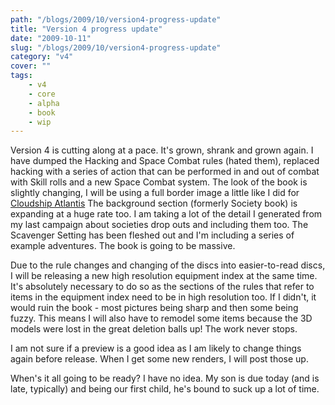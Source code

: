```yaml
---
path: "/blogs/2009/10/version4-progress-update"
title: "Version 4 progress update"
date: "2009-10-11"
slug: "/blogs/2009/10/version4-progress-update"
category: "v4"
cover: ""
tags:
    - v4
    - core
    - alpha
    - book
    - wip
---
```


Version 4 is cutting along at a pace. It's grown, shrank and grown again. I have dumped the Hacking and Space Combat rules (hated them), replaced hacking with a series of action that can be performed in and out of combat with Skill rolls and a new Space Combat system. The look of the book is slightly changing, I will be using a full border image a little like I did for [Cloudship Atlantis](http://www.scribd.com/doc/16861411/Cloudship-Atlantis) The background section (formerly Society book) is expanding at a huge rate too. I am taking a lot of the detail I generated from my last campaign about societies drop outs and including them too. The Scavenger Setting has been fleshed out and I'm including a series of example adventures. The book is going to be massive.

Due to the rule changes and changing of the discs into easier-to-read discs, I will be releasing a new high resolution equipment index at the same time. It's absolutely necessary to do so as the sections of the rules that refer to items in the equipment index need to be in high resolution too. If I didn't, it would ruin the book - most pictures being sharp and then some being fuzzy. This means I will also have to remodel some items because the 3D models were lost in the great deletion balls up! The work never stops.

I am not sure if a preview is a good idea as I am likely to change things again before release. When I get some new renders, I will post those up.

When's it all going to be ready? I have no idea. My son is due today (and is late, typically) and being our first child, he's bound to suck up a lot of time.